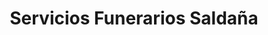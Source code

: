 ---
title: "Servicios Funerarios Saldaña"
url: /penaflor/servicios-funerarios-saldana/
shop: Bestattungen
---